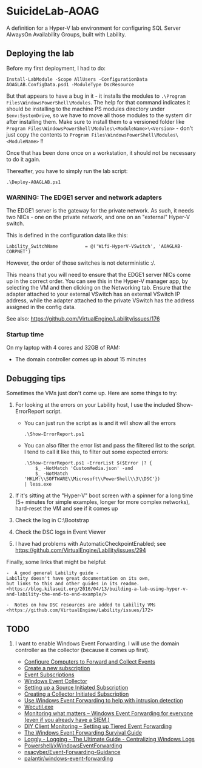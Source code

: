 # SuicideLab-AOAG

A definition for a Hyper-V lab environment for configuring SQL Server AlwaysOn Availability Groups,
built with Lability.

## Deploying the lab

Before my first deployment, I had to do:

    Install-LabModule -Scope AllUsers -ConfigurationData AOAGLAB.ConfigData.psd1 -ModuleType DscResource

But that appears to have a bug in it -
it installs the modules to `.\Program Files\WindowsPowerShell\Modules`.
The help for that command indicates it should be installing to the machine PS modules directory under `$env:SystemDrive`,
so we have to move all those modules to the system dir after installing them.
Make sure to install them to a versioned folder like `Program Files\WindowsPowerShell\Modules\<ModuleName>\<Version>` -
don't just copy the contents to `Program Files\WindowsPowerShell\Modules\<ModuleName>` !!

Once that has been done once on a workstation, it should not be necessary to do it again.

Thereafter, you have to simply run the lab script:

    .\Deploy-AOAGLAB.ps1

### WARNING: The EDGE1 server and network adapters

The EDGE1 server is the gateway for the private network.
As such, it needs two NICs -
one on the private network,
and one on an "external" Hyper-V switch.

This is defined in the configuration data like this:

    Lability_SwitchName          = @('Wifi-HyperV-VSwitch', 'AOAGLAB-CORPNET')

However, the order of those switches is not deterministic :/.

This means that you will need to ensure that the EDGE1 server NICs come up in the correct order.
You can see this in the Hyper-V manager app,
by selecting the VM and then clicking on the Networking tab.
Ensure that the adapter attached to your external VSwitch has an external VSwitch IP address,
while the adapter attached to the private VSwitch has the address assigned in the config data.

See also:
<https://github.com/VirtualEngine/Lability/issues/176>

### Startup time

On my laptop with 4 cores and 32GB of RAM:

 -  The domain controller comes up in about 15 minutes

## Debugging tips

Sometimes the VMs just don't come up.
Here are some things to try:

1.  For looking at the errors on your Lability host,
    I use the included Show-ErrorReport script.

     -  You can just run the script as is and it will show all the errors

            .\Show-ErrorReport.ps1

     -  You can also filter the error list and pass the filtered list to the script.
        I tend to call it like this, to filter out some expected errors:

            .\Show-ErrorReport.ps1 -ErrorList $($Error |? {
                $_ -NotMatch 'CustomMedia.json' -and
                $_ -NotMatch 'HKLM:\\SOFTWARE\\Microsoft\\PowerShell\\3\\DSC'})
            | less.exe

2.  If it's sitting at the "Hyper-V" boot screen with a spinner for a long time
    (5+ minutes for simple examples, longer for more complex networks),
    hard-reset the VM and see if it comes up

3.  Check the log in C:\Bootstrap

4.  Check the DSC logs in Event Viewer

5.  I have had problems with AutomaticCheckpointEnabled; see
    <https://github.com/VirtualEngine/Lability/issues/294>

Finally, some links that might be helpful:

    -  A good general Lability guide -
    Lability doesn't have great documentation on its own,
    but links to this and other guides in its readme.
    <https://blog.kilasuit.org/2016/04/13/building-a-lab-using-hyper-v-and-lability-the-end-to-end-example/>

    -  Notes on how DSC resources are added to Lability VMs
    <https://github.com/VirtualEngine/Lability/issues/172>

## TODO

1.  I want to enable Windows Event Forwarding.
    I will use the domain controller as the collector
    (because it comes up first).

     -  [Configure Computers to Forward and Collect Events](https://docs.microsoft.com/en-us/previous-versions/windows/it-pro/windows-server-2008-R2-and-2008/cc748890(v=ws.11))
     -  [Create a new subscription](https://docs.microsoft.com/en-us/previous-versions/windows/it-pro/windows-server-2008-R2-and-2008/cc722010%28v%3dws.10%29)
     -  [Event Subscriptions](https://docs.microsoft.com/en-us/previous-versions/windows/it-pro/windows-server-2008-R2-and-2008/cc749183(v=ws.11))
     -  [Windows Event Collector](https://msdn.microsoft.com/en-us/library/bb427443(v=vs.85).aspx)
     -  [Setting up a Source Initiated Subscription](https://msdn.microsoft.com/en-us/library/bb870973(v=vs.85).aspx)
     -  [Creating a Collector Initiated Subscription](https://msdn.microsoft.com/en-us/library/bb513652(v=vs.85).aspx)
     -  [Use Windows Event Forwarding to help with intrusion detection](https://docs.microsoft.com/en-us/windows/security/threat-protection/use-windows-event-forwarding-to-assist-in-intrusion-detection)
     -  [Wecutil.exe](https://msdn.microsoft.com/en-us/library/windows/desktop/bb736545(v=vs.85).aspx)
     -  [Monitoring what matters – Windows Event Forwarding for everyone (even if you already have a SIEM.)](https://blogs.technet.microsoft.com/jepayne/2015/11/23/monitoring-what-matters-windows-event-forwarding-for-everyone-even-if-you-already-have-a-siem/)
     -  [DIY Client Monitoring – Setting up Tiered Event Forwarding](https://blogs.msdn.microsoft.com/canberrapfe/2015/09/21/diy-client-monitoring-setting-up-tiered-event-forwarding/)
     -  [The Windows Event Forwarding Survival Guide](https://hackernoon.com/the-windows-event-forwarding-survival-guide-2010db7a68c4)
     -  [Loggly - Logging - The Ultimate Guide - Centralizing Windows Logs](https://www.loggly.com/ultimate-guide/centralizing-windows-logs/)
     -  [Powershell/xWindowsEventForwarding](https://github.com/PowerShell/xWindowsEventForwarding)
     -  [nsacyber/Event-Forwarding-Guidance](https://github.com/nsacyber/Event-Forwarding-Guidance/tree/master/Subscriptions/samples)
     -  [palantir/windows-event-forwarding](https://github.com/palantir/windows-event-forwarding)

